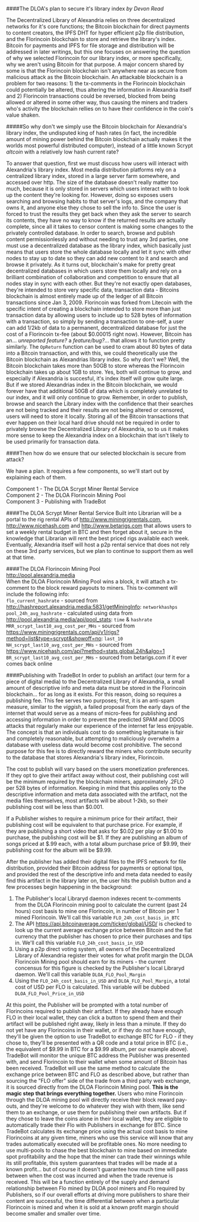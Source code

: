 ####The DLOA's plan to secure it's library index
*by Devon Read*  

The Decentralized Library of Alexandria relies on three decentralized networks for it's core functions; the Bitcoin blockchain for direct payments to content creators, the IPFS DHT for hyper efficient p2p file distribution, and the Florincoin blockchain to store and retrieve the library's index. Bitcoin for payments and IPFS for file storage and distribution will be addressed in later writings, but this one focuses on answering the question of why we selected Florincoin for our library index, or more specifically, why we aren't using Bitcoin for that purpose. A major concern shared by some is that the Florincoin blockchain isn't anywhere near as secure from malicious attack as the Bitcoin blockchain. An attackable blockchain is a problem for two reasons: 1) the tx-comments in the Florincoin blockchain could potentially be altered, thus altering the information in Alexandria itself and 2) Florincoin transactions could be reversed, blocked from being allowed or altered in some other way, thus causing the miners and traders who's activity the blockchain rellies on to have their confidence in the coin's value shaken. 

#####So why don't we simply use the Bitcoin blockchain for Alexandria's library index, the undisputed king of hash rates (in fact, the incredible amount of mining power behind the Bitcoin blockchain actually makes it the worlds most powerful distributed computer), instead of a little known Scrypt *altcoin* with a relatively low hash current rate?   

To answer that question, first we must discuss how users will interact with Alexandria's library index. Most media distribution platforms rely on a centralized library index, stored in a large server farm somewhere, and accessed over http. The size of the database doesn't really matter too much, because it is only stored in servers which users interact with to look up the content they're looking for. However, doing so exposes users searching and browsing habits to that server's logs, and the company that owns it, and anyone else they chose to sell the info to. Since the user is forced to trust the results they get back when they ask the server to search its contents, they have no way to know if the returned results are actually complete, since all it takes to censor content is making some changes to the privately controlled database. In order to search, browse and publish content permissionlessly and without needing to trust any 3rd parties, one must use a decentralized database as the library index, which basically just means that users store the whole database locally and let it sync with other nodes to stay up to date so they can add new content to it and search and browse it privately. As it turns out, blockchain's make for pretty great decentralized databases in which users store them locally and rely on a brilliant combination of collaboration and competition to ensure that all nodes stay in sync with each other. But they're not exactly open databases, they're intended to store very specific data, transaction data - Bitcoins blockchain is almost entirely made up of the ledger of all Bitcoin transactions since Jan 3, 2009. Florincoin was forked from Litecoin with the specific intent of creating a blockchain intended to store more than just transaction data by allowing users to include up to 528 bytes of information with a transaction, so simply by sending a transaction to one-self, a user can add 1/2kb of data to a permanent, decentralized database for just the cost of a Florincoin tx-fee (about $0.00015 right now).  However, Bitcoin has an... *unreported feature?* a *feature/bug?*... that allows it to function pretty similarly. The `OpReturn` function can be used to cram about 80 bytes of data into a Bitcoin transaction, and with this, we could theoretically use the Bitcoin blockchain as Alexandrias library index. So why don't we? Well, the Bitcoin blockchain takes more than 50GB to store whereas the Florincoin blockchain takes up about 1GB to store. Yes, both will continue to grow, and especially if Alexandria is succesful, it's index itself will grow quite large. But if we stored Alexandrias index in the Bitcoin blockchain, we would forever have that additional 50GB of data which is completely unrelated to our index, and it will only continue to grow. Remember, in order to publish, browse and search the Library index with the confidence that their searches are not being tracked and their results are not being altered or censored, users will need to store it locally. Storing all of the Bitcoin transactions that ever happen on their local hard drive should not be required in order to privately browse the Decentralized Library of Alexandria, so to us it makes more sense to keep the Alexandria index on a blockchain that isn't likely to be used primarily for transaction data.   

####Then how do we ensure that our selected blockchain is secure from attack?   

We have a plan. It requires a few components, so we'll start out by explaining each of them.  

Component 1 - The DLOA Scrypt Miner Rental Service  
Component 2 - The DLOA Florincoin Mining Pool   
Component 3 - Publishing with TradeBot  

####The DLOA Scrypt Miner Rental Service
Built into Librarian will be a portal to the rig rental APIs of http://www.miningrigrentals.com, http://www.nicehash.com and http://www.betarigs.com that allows users to set a weekly rental budget in BTC and then forget about it, secure in the knowledge that Librarian will rent the best priced rigs available each week. Eventually, Alexandria itself will host a p2p rental service that does not rely on these 3rd party services, but we plan to continue to support them as well at that time.  

####The DLOA Florincoin Mining Pool   
http://pool.alexandria.media  
When the DLOA Florincoin Mining Pool wins a block, it will attach a tx-comment to the block reward payouts to miners. This tx-comment will include the following info:   
`flo_current_hashrate` - sourced from http://hashreport.alexandria.media:5831/getMiningInfo: `networkhashps`  
`pool_24h_avg_hashrate` - calculated using data from http://pool.alexandria.media/api/pool_stats: `time` & `hashrate`
`MRR_scrypt_last10_avg_cost_per_MHs` - sourced from https://www.miningrigrentals.com/api/v1/rigs?method=list&type=scrypt&showoff=no: `last_10`  
`NH_scrypt_last10_avg_cost_per_MHs` - sourced from https://www.nicehash.com/api?method=stats.global.24h&algo=1
`BR_scrypt_last10_avg_cost_per_MHs` - sourced from betarigs.com if it ever comes back online   

####Publishing with TradeBot
In order to publish an artifact (our term for a piece of digital media) to the Decentralized Library of Alexandria, a small amount of descriptive info and meta data must be stored in the Florincoin blockchain... for as long as it exists. For this reason, doing so requires a publishing fee. This fee serves two purposes; first, it is an anti-spam measure, similar to the *viggish*, a failed proposal from the early days of the internet that would serve as a means of micro-fees for publishing and accessing information in order to prevent the predicted SPAM and DDOS attacks that regularly make our experience of the internet far less enjoyable. The concept is that an individuals cost to do something legitamate is fair and completely reasonable, but attempting to maliciously overwhelm a database with useless data would become cost prohibitive. The second purpose for this fee is to directly reward the miners who contribute security to the database that stores Alexandria's library index, Florincoin.  

The cost to publish will vary based on the users monetization preferences. If they opt to give their artifact away without cost, their publishing cost will be the minimum required by the blockchain miners, approximately .2FLO per 528 bytes of information. Keeping in mind that this applies only to the descriptive information and meta data associated with the artifact, not the media files themselves, most artifacts will be about 1-2kb, so their publishing cost will be less than $0.001.  

If a Publisher wishes to require a minimum price for their artifact, their publishing cost will be equivalent to that purchase price. For example, if they are publishing a short video that asks for $0.02 per play or $1.00 to purchase, the publishing cost will be $1. If they are publishing an album of songs priced at $.99 each, with a total album purchase price of $9.99, their publishing cost for the album will be $9.99.  

After the publisher has added their digital files to the IPFS network for file distribution, provided their Bitcoin address for payments or optional tips, and provided the rest of the descriptive info and meta data needed to easily find this artifact in the library later on, the user hits the publish button and a few processes begin happening in the background:  
1) The Publisher's local Libraryd daemon indexes recent tx-comments from the DLOA Florincoin mining pool to calculate the current (past 24 hours) cost basis to mine one Florincoin, in number of Bitcoin per 1 mined Florincoin. We'll call this variable `FLO_24h_cost_basis_in_BTC`  
2) The API https://api.bitcoinaverage.com/ticker/global/USD/ is checked to look up the current average exchange price between Bitcoin and the fiat currency that the publisher has chosen to price their purchases and tips in. We'll call this variable `FLO_24h_cost_basis_in_USD`  
3) Using a p2p direct voting system, all owners of the Decentralized Library of Alexandria register their votes for what profit margin the DLOA Florincoin Mining pool should earn for its miners - the current concensus for this figure is checked by the Publisher's local Libraryd daemon. We'll call this variable `DLOA_FLO_Pool_Margin`  
4) Using the `FLO_24h_cost_basis_in_USD` and `DLOA_FLO_Pool_Margin`, a total cost of USD per FLO is calculated. This variable will be dubbed `DLOA_FLO_Pool_Price_in_USD`  

At this point, the Publisher will be prompted with a total number of Florincoins required to publish their artifact. If they already have enough FLO in their local wallet, they can click a button to spend them and their artifact will be published right away, likely in less than a minute. If they do not yet have any Florincoins in their wallet, or if they do not have enough, they'll be given the option to use TradeBot to exchange BTC for FLO - if they chose to, they'll be presented with a QR code and a total price in BTC (i.e., the equivalent of $9.99 in BTC for a $9.99 album, per our example above). TradeBot will monitor the unique BTC address the Publisher was presented with, and send Florincoin to their wallet when some amount of Bitcoin has been received. TradeBot will use the same method to calculate the exchange price between BTC and FLO as described above, but rather than sourcing the "FLO offer" side of the trade from a third party web exchange, it is sourced directly from the DLOA Florincoin Mining pool. <b>This is the magic step that brings everything together.</b> Users who mine Florincoin through the DLOA mining pool will directly receive their block reward pay-outs, and they're welcome to do whatever they wish with them, like send them to an exchange, or use them for publishing their own artifacts. But if they chose to leave the coins alone in their local wallet, they are eligible to automatically trade their Flo with Publishers in exchange for BTC. Since TradeBot calculates its exchange price using the actual cost basis to mine Florincoins at any given time, miners who use this service will know that any trades automatically executed will be profitable ones. No more needing to use multi-pools to chase the best blockchain to mine based on immediate spot profitability and the hope that the miner can trade their winnings while its still profitable, this system guarantees that trades will be made at a known profit... but of course it doesn't guarantee how much time will pass between when the cost was incurred and when the trade revenue is received. This will be a function entirely of the supply and demand relationship between Flo mined by DLOA pool miners and Flo required by Publishers, so if our overall efforts at driving more publishers to share their content are successful, the time differential between when a particular Florincoin is mined and when it is sold at a known profit margin should become smaller and smaller over time.
